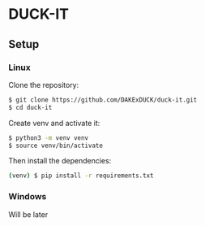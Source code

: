 # DUCK-IT

## Setup

### Linux

Clone the repository:

```sh
$ git clone https://github.com/DAKExDUCK/duck-it.git
$ cd duck-it
```

Create venv and activate it:

```sh
$ python3 -m venv venv
$ source venv/bin/activate
```

Then install the dependencies:

```sh
(venv) $ pip install -r requirements.txt
```


### Windows

Will be later

